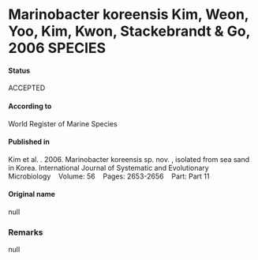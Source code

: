 # Marinobacter koreensis Kim, Weon, Yoo, Kim, Kwon, Stackebrandt & Go, 2006 SPECIES

#### Status
ACCEPTED

#### According to
World Register of Marine Species

#### Published in
Kim et al. . 2006. Marinobacter koreensis sp. nov. , isolated from sea sand in Korea. International Journal of Systematic and Evolutionary Microbiology    Volume: 56    Pages: 2653-2656    Part: Part 11

#### Original name
null

### Remarks
null